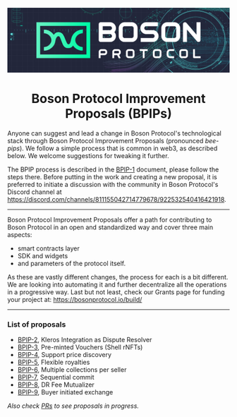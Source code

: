 [![banner](assets/banner.png)](https://bosonprotocol.io)

<h1 align="center">Boson Protocol Improvement Proposals (BPIPs)</h1>

Anyone can suggest and lead a change in Boson Protocol's technological stack through Boson Protocol Improvement Proposals (pronounced _bee-pips_). We follow a simple process that is common in web3, as described below. We welcome suggestions for tweaking it further.

The BPIP process is described in the [BPIP-1](./content/BPIP-1.md) document, please follow the steps there. Before putting in the work and creating a new proposal, it is preferred to initiate a discussion with the community in Boson Protocol's Discord channel at https://discord.com/channels/811155042714779678/922532540416421918.

---
Boson Protocol Improvement Proposals offer a path for contributing to Boson Protocol in an open and standardized way and cover three main aspects:
* smart contracts layer
* SDK and widgets
* and parameters of the protocol itself.

As these are vastly different changes, the process for each is a bit different. We are looking into automating it and further decentralize all the operations in a progressive way. Last but not least, check our Grants page for funding your project at: https://bosonprotocol.io/build/

---
### List of proposals

* [BPIP-2](/content/BPIP-2.md), Kleros Integration as Dispute Resolver
* [BPIP-3](/content/BPIP-3.md), Pre-minted Vouchers (Shell rNFTs)
* [BPIP-4](/content/BPIP-4.md), Support price discovery
* [BPIP-5](/content/BPIP-5.md), Flexible royalties
* [BPIP-6](/content/BPIP-6.md), Multiple collections per seller
* [BPIP-7](/content/BPIP-7.md), Sequential commit
* [BPIP-8](/content/BPIP-8.md), DR Fee Mutualizer
* [BPIP-9](/content/BPIP-9.md), Buyer initiated exchange

_Also check [PRs](https://github.com/bosonprotocol/BPIPs/pulls) to see proposals in progress._
